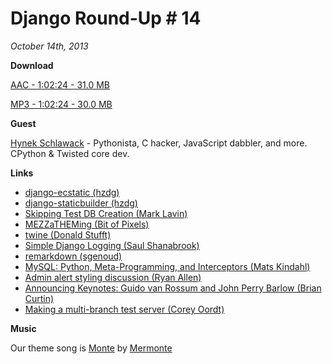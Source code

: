 # Django Round-Up # 14

*October 14th, 2013*

**Download**

[AAC - 1:02:24 - 31.0 MB](http://django-round-up.s3.amazonaws.com/Not%20a%20Fan%20of%20Django.m4a)

[MP3 - 1:02:24 - 30.0 MB](http://django-round-up.s3.amazonaws.com/Not%20a%20Fan%20of%20Django.mp3)

**Guest**

[Hynek Schlawack](http://hynek.me/) - Pythonista, C hacker, JavaScript dabbler, and more. CPython &
Twisted core dev.

**Links**

* [django-ecstatic (hzdg)](https://github.com/hzdg/django-ecstatic)
* [django-staticbuilder (hzdg)](https://github.com/hzdg/django-staticbuilder)
* [Skipping Test DB Creation (Mark Lavin)](http://www.caktusgroup.com/blog/2013/10/02/skipping-test-db-creation/)
* [MEZZaTHEMing (Bit of Pixels)](http://bitofpixels.com/blog/mezzatheming-creating-mezzanine-themes-part-1-basehtml/)
* [twine (Donald Stufft)](https://github.com/dstufft/twine)
* [Simple Django Logging (Saul Shanabrook)](http://www.saulshanabrook.com/post/62641685254/simple-django-logging)
* [remarkdown (sgenoud)](https://github.com/sgenoud/remarkdown)
* [MySQL: Python, Meta-Programming, and Interceptors (Mats Kindahl)](http://mysqlmusings.blogspot.com/2012/01/mysql-python-meta-programming-and.html)
* [Admin alert styling discussion (Ryan Allen)](https://groups.google.com/forum/#!topic/django-developers/JsMifSP4QvY)
* [Announcing Keynotes: Guido van Rossum and John Perry Barlow (Brian Curtin)](http://pycon.blogspot.com/2013/10/announcing-keynotes-guido-van-rossum.html)
* [Making a multi-branch test server (Corey Oordt)](http://depressedoptimism.com/blog/2013/10/8/making-a-multi-branch-test-server)

**Music**

Our theme song is [Monte](http://freemusicarchive.org/music/Mermonte/Mermonte/Mermonte_-_Monte) by [Mermonte](http://mermonte.com/)
